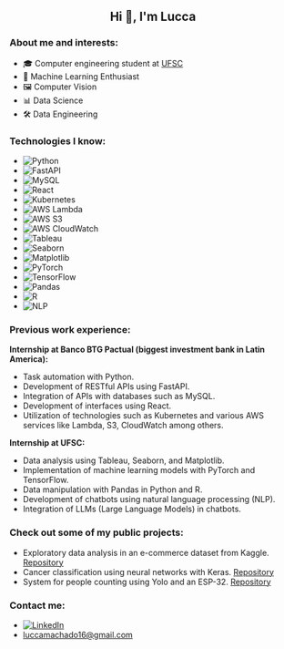 <h2 align="center"> Hi 👋, I'm Lucca </h2>

### About me and interests: 

- 🎓 Computer engineering student at [UFSC](https://en.ufsc.br)
- 🤖 Machine Learning Enthusiast
- 🖼️ Computer Vision
- 📊 Data Science
- 🛠️ Data Engineering

### Technologies I know:

- ![Python](https://img.shields.io/badge/-Python-3776AB?logo=python&logoColor=white&style=for-the-badge)
- ![FastAPI](https://img.shields.io/badge/-FastAPI-009688?logo=fastapi&logoColor=white&style=for-the-badge)
- ![MySQL](https://img.shields.io/badge/-MySQL-4479A1?logo=mysql&logoColor=white&style=for-the-badge)
- ![React](https://img.shields.io/badge/-React-61DAFB?logo=react&logoColor=white&style=for-the-badge)
- ![Kubernetes](https://img.shields.io/badge/-Kubernetes-326CE5?logo=kubernetes&logoColor=white&style=for-the-badge)
- ![AWS Lambda](https://img.shields.io/badge/-AWS%20Lambda-FF9900?logo=amazonaws&logoColor=white&style=for-the-badge)
- ![AWS S3](https://img.shields.io/badge/-AWS%20S3-569A31?logo=amazonaws&logoColor=white&style=for-the-badge)
- ![AWS CloudWatch](https://img.shields.io/badge/-AWS%20CloudWatch-FF4F8B?logo=amazonaws&logoColor=white&style=for-the-badge)
- ![Tableau](https://img.shields.io/badge/-Tableau-E97627?logo=tableau&logoColor=white&style=for-the-badge)
- ![Seaborn](https://img.shields.io/badge/-Seaborn-4C9A85?logoColor=white&style=for-the-badge)
- ![Matplotlib](https://img.shields.io/badge/-Matplotlib-11557C?logo=matplotlib&logoColor=white&style=for-the-badge)
- ![PyTorch](https://img.shields.io/badge/-PyTorch-EE4C2C?logo=pytorch&logoColor=white&style=for-the-badge)
- ![TensorFlow](https://img.shields.io/badge/-TensorFlow-FF6F00?logo=tensorflow&logoColor=white&style=for-the-badge)
- ![Pandas](https://img.shields.io/badge/-Pandas-150458?logo=pandas&logoColor=white&style=for-the-badge)
- ![R](https://img.shields.io/badge/-R-276DC3?logo=r&logoColor=white&style=for-the-badge)
- ![NLP](https://img.shields.io/badge/-NLP-FF6F00?logoColor=white&style=for-the-badge)

### Previous work experience:

**Internship at Banco BTG Pactual (biggest investment bank in Latin America):**

- Task automation with Python.
- Development of RESTful APIs using FastAPI.
- Integration of APIs with databases such as MySQL.
- Development of interfaces using React.
- Utilization of technologies such as Kubernetes and various AWS services like Lambda, S3, CloudWatch among others.

**Internship at UFSC:**

- Data analysis using Tableau, Seaborn, and Matplotlib.
- Implementation of machine learning models with PyTorch and TensorFlow.
- Data manipulation with Pandas in Python and R.
- Development of chatbots using natural language processing (NLP).
- Integration of LLMs (Large Language Models) in chatbots.

### Check out some of my public projects:

- Exploratory data analysis in an e-commerce dataset from Kaggle. [Repository](https://github.com/LuccaMS/Ecommerce_analysis)
- Cancer classification using neural networks with Keras. [Repository](https://github.com/LuccaMS/cancer_analysis)
- System for people counting using Yolo and an ESP-32. [Repository](https://github.com/LuccaMS/trab_ubiquos)

### Contact me:

- [![LinkedIn](https://img.shields.io/badge/-LinkedIn-0077B5?logo=linkedin&logoColor=white&style=for-the-badge)](https://www.linkedin.com/in/luccams/)
- luccamachado16@gmail.com
